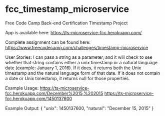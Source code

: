 # fcc_timestamp_microservice
Free Code Camp Back-end Certification Timestamp Project

App is available here: https://ts-microservice-fcc.herokuapp.com/

Complete assignment can be found here: https://www.freecodecamp.com/challenges/timestamp-microservice

User Stories:
I can pass a string as a parameter, and it will check to see whether that string contains either a unix timestamp or a natural language date (example: January 1, 2016).
If it does, it returns both the Unix timestamp and the natural language form of that date.
If it does not contain a date or Unix timestamp, it returns null for those properties.

Example Usage:
https://ts-microservice-fcc.herokuapp.com/December%2015,%202015 
https://ts-microservice-fcc.herokuapp.com/1450137600

Example Output:
{ "unix": 1450137600, "natural": "December 15, 2015" }
